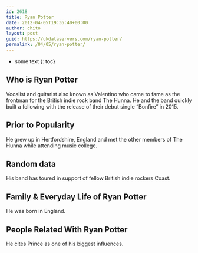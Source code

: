 ```yaml
---
id: 2618
title: Ryan Potter
date: 2012-04-05T19:36:40+00:00
author: chito
layout: post
guid: https://ukdataservers.com/ryan-potter/
permalink: /04/05/ryan-potter/
---
```


* some text
{: toc}
          
          
## Who is  Ryan Potter
                  
                  
                  
Vocalist and guitarist also known as Valentino who came to fame as the frontman for the British indie rock band The Hunna. He and the band quickly built a following with the release of their debut single &#8220;Bonfire&#8221; in 2015.
                  
                
                
                
## Prior to Popularity 
                  
                  
                  
He grew up in Hertfordshire, England and met the other members of The Hunna while attending music college.
                  
                
                
                
## Random data 
                  
                  
                  
His band has toured in support of fellow British indie rockers Coast.
                  
                
                
                
## Family & Everyday Life of Ryan Potter
                  
                  
                  
He was born in England.
                  
                
                
                
## People Related With  Ryan Potter
                  
                  
                  
He cites Prince as one of his biggest influences.
                  
                
              
            
          
          
          
    
    
  
